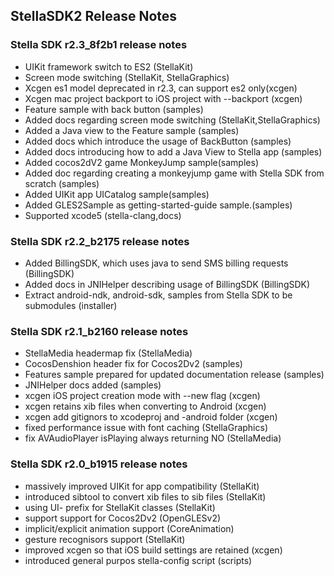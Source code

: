 ## StellaSDK2 Release Notes

### Stella SDK r2.3_8f2b1 release notes

* UIKit framework switch to ES2 (StellaKit)
* Screen mode switching (StellaKit, StellaGraphics)
* Xcgen es1 model deprecated in r2.3, can support es2 only(xcgen)
* Xcgen mac project backport to iOS project with --backport (xcgen)
* Feature sample with back button (samples)
* Added docs regarding screen mode switching (StellaKit,StellaGraphics)
* Added a Java view to the Feature sample (samples)
* Added docs which introduce the usage of BackButton (samples)
* Added docs introducing how to add a Java View to Stella app (samples)
* Added cocos2dV2 game MonkeyJump sample(samples)
* Added doc regarding creating a monkeyjump game with Stella SDK from scratch (samples)
* Added UIKit app UICatalog sample(samples)
* Added GLES2Sample as getting-started-guide sample.(samples)
* Supported xcode5 (stella-clang,docs)

### Stella SDK r2.2_b2175 release notes

* Added BillingSDK, which uses java to send SMS billing requests (BillingSDK)
* Added docs in JNIHelper describing usage of BillingSDK (BillingSDK)
* Extract android-ndk, android-sdk, samples from Stella SDK to be submodules (installer)

### Stella SDK r2.1_b2160 release notes

 * StellaMedia headermap fix (StellaMedia)
 * CocosDenshion header fix for Cocos2Dv2 (samples)
 * Features sample prepared for updated documentation release (samples)
 * JNIHelper docs added (samples)
 * xcgen iOS project creation mode with --new flag (xcgen)
 * xcgen retains xib files when converting to Android (xcgen)
 * xcgen add gitignors to xcodeproj and -android folder (xcgen)
 * fixed performance issue with font caching (StellaGraphics)
 * fix AVAudioPlayer isPlaying always returning NO (StellaMedia)

### Stella SDK r2.0_b1915 release notes

* massively improved UIKit for app compatibility (StellaKit)
* introduced sibtool to convert xib files to sib files (StellaKit)
* using UI- prefix for StellaKit classes (StellaKit)
* support support for Cocos2Dv2 (OpenGLESv2)
* implicit/explicit animation support (CoreAnimation)
* gesture recognisors support (StellaKit)
* improved xcgen so that iOS build settings are retained (xcgen)
* introduced general purpos stella-config script (scripts)
